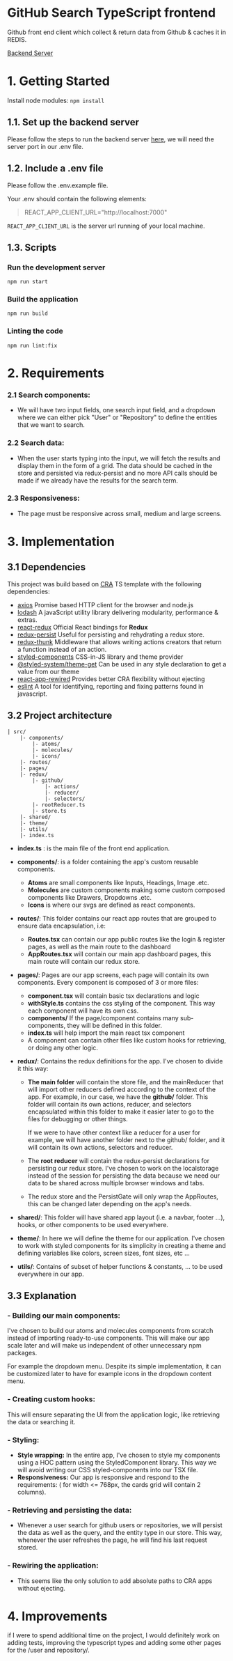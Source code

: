 # GitHub Search TypeScript frontend
Github front end client which collect & return data from Github & caches it in REDIS.

[Backend Server](https://github.com/karim-ch/githubSearcherServer)

# 1. Getting Started

Install node modules: `npm install`

## 1.1. Set up the backend server

Please follow the steps to run the backend server 
[here](https://github.com/karim-ch/githubSearcherServer), we will need the server port in our .env file.

## 1.2. Include a .env file
Please follow the .env.example file.

Your .env should contain the following elements:

> REACT_APP_CLIENT_URL="http://localhost:7000"

`REACT_APP_CLIENT_URL` is the server url running of your local machine.

## 1.3. Scripts
### Run the development server
`npm run start`
### Build the application
`npm run build`
### Linting the code
`npm run lint:fix`

# 2. Requirements

### 2.1 Search components: 
* We will have two input fields, one search input field, and a dropdown where we can either 
pick "User" or "Repository" to define the entities that we want to search.

### 2.2 Search data: 
* When the user starts typing into the input, we will fetch the results and display them in 
  the form of a grid. The data should be cached in the store and persisted via redux-persist 
  and no more API calls should be made if we already have the results for the search term.

### 2.3 Responsiveness:
* The page must be responsive across small, medium and large screens.

# 3. Implementation

## 3.1 Dependencies
This project was build based on [CRA](https://github.com/facebook/create-react-app) TS template with the following dependencies:

- [axios](https://www.npmjs.com/package/axios)
  Promise based HTTP client for the browser and node.js
- [lodash](https://www.npmjs.com/package/lodash)
  A javaScript utility library delivering modularity, performance & extras.
- [react-redux](https://www.npmjs.com/package/react-redux)
  Official React bindings for **Redux**
- [redux-persist](https://www.npmjs.com/package/redux-persist)
  Useful for persisting and rehydrating a redux store.
- [redux-thunk](https://www.npmjs.com/package/redux-thunk)
  Middleware that allows writing actions creators that return a function instead of an action.
- [styled-components](https://www.npmjs.com/package/styled-components)
  CSS-in-JS library and theme provider
- [@styled-system/theme-get](https://www.npmjs.com/package/@styled-system/theme-get)
  Can be used in any style declaration to get a value from our theme
- [react-app-rewired]()
  Provides better CRA flexibility without ejecting
- [eslint](https://www.npmjs.com/package/eslint)
  A tool for identifying, reporting and fixing patterns found in javascript.


## 3.2 Project architecture
```
| src/
    |- components/
        |- atoms/
        |- molecules/
        |- icons/
    |- routes/   
    |- pages/
    |- redux/
        |- github/
            |- actions/
            |- reducer/
            |- selectors/
        |- rootReducer.ts
        |- store.ts
    |- shared/
    |- theme/
    |- utils/
    |- index.ts
```
* **index.ts** : is the main file of the front end application.
* **components/**: is a folder containing the app's custom reusable components.
  - **Atoms** are small components like Inputs, Headings, Image .etc.
  - **Molecules** are custom components making some custom composed components like Drawers, Dropdowns .etc.
  - **Icons** is where our svgs are defined as react components.

* **routes/**: This folder contains our react app routes that are grouped to ensure data encapsulation, 
  i.e:
  - **Routes.tsx** can contain our app public routes like the login & register pages, as well as the main route to the dashboard      
  - **AppRoutes.tsx** will contain our main app dashboard pages, this main route will contain our redux store.

* **pages/**: Pages are our app screens, each page will contain its own components. Every component is composed of 3 or more files:
    - **component.tsx** will contain basic tsx declarations and logic
    - **withStyle.ts** contains the css styling of the component. This way each component will have its own css.
    - **components/** If the page/component contains many sub-components, they will be defined in this folder.
    - **index.ts** will help import the main react tsx component
    - A component can contain other files like custom hooks for retrieving, or doing any other logic.

* **redux/**: Contains the redux definitions for the app. I've chosen to divide it this way: 
    - **The main folder** will contain the store file, and the mainReducer that will import other reducers 
      defined according to the context of the app. For example, in our case, we have the 
      **github/** folder. This folder will contain its own actions, reducer, and selectors 
      encapsulated within this folder to make it easier later to go to the files for debugging 
      or other things.
      
      If we were to have other context like a reducer for a user for example, we will have another folder
      next to the github/ folder, and it will contain its own actions, selectors and reducer.
      
    - The **root reducer** will contain the redux-persist declarations for persisting our redux store.
      I've chosen to work on the localstorage instead of the session for persisting the data because
      we need our data to be shared across multiple browser windows and tabs.
    - The redux store and the PersistGate will only wrap the AppRoutes, this can be changed later depending
    on the app's needs.
      

* **shared/**: This folder will have shared app layout (i.e. a navbar, footer ...), hooks, or other components to be used everywhere.
  
* **theme/**: In here we will define the theme for our application. I've chosen to work with styled components for its simplicity in creating a theme and
defining variables like colors, screen sizes, font sizes, etc ...

* **utils/**: Contains of subset of helper functions & constants, ... to be used everywhere in our app.

## 3.3 Explanation

### - Building our main components:
I've chosen to build our atoms and molecules components from scratch instead of importing ready-to-use components.
This will make our app scale later and will make us independent of other unnecessary npm packages.

For example the dropdown menu. Despite its simple implementation, 
it can be customized later to have for example icons in the dropdown content menu.

### - Creating custom hooks:
This will ensure separating the UI from the application logic, like retrieving the data or searching it.

### - Styling: 
- **Style wrapping:** In the entire app, I've chosen to style my components using a HOC pattern using the StyledComponent library.
This way we will avoid writing our CSS styled-components into our TSX file.
- **Responsiveness:** Our app is responsive and respond to the requirements:  ( for width <= 768px, the cards grid will contain 2 columns). 

### - Retrieving and persisting the data:
- Whenever a user search for github users or repositories, we will persist the data
  as well as the query, and the entity type in our store. 
  This way, whenever the user refreshes the page, he will find his last request stored.
  
### - Rewiring the application:
- This seems like the only solution to add absolute paths to CRA apps without ejecting.

# 4. Improvements
if I were to spend additional time on the project, I would definitely work on adding tests, 
improving the typescript types and adding some other pages for the /user and repository/.



